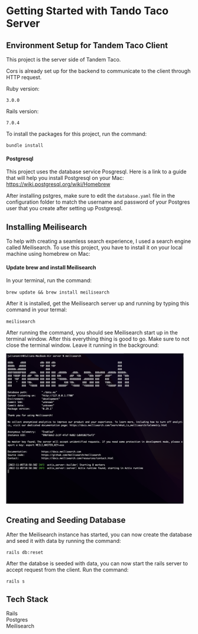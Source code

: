 # Getting Started with Tando Taco Server

## Environment Setup for Tandem Taco Client

This project is the server side of Tandem Taco.

Cors is already set up for the backend to communicate to the client through HTTP request.

Ruby version:

```
3.0.0
```

Rails version:

```
7.0.4
```

To install the packages for this project, run the command:

```
bundle install
```

#### Postgresql

This project uses the database service Posgresql. Here is a link to a guide that will help you install Postgresql on your Mac: https://wiki.postgresql.org/wiki/Homebrew

After installing pstgres, make sure to edit the `database.yaml` file in the configuration folder to match the username and password of your Postgres user that you create after setting up Postgresql.

## Installing Meilisearch

To help with creating a seamless search experience, I used a search engine called Meilisearch. To use this project, you have to install it on your local machine using homebrew on Mac:

#### Update brew and install Meilisearch

In your terminal, run the command:

`brew update && brew install meilisearch`

After it is installed, get the Meilisearch server up and running by typing this command in your termal:

`meilisearch`

After running the command, you should see Meilisearch start up in the terminal window. After this everything thing is good to go. Make sure to not close the terminal window. Leave it running in the background:

<img src="./app/assets/images/meilisearch.png"  style="width: 30rem;">

## Creating and Seeding Database

After the Meilisearch instance has started, you can now create the database and seed it with data by running the command:

```
rails db:reset
```

After the databse is seeded with data, you can now start the rails server to accept request from the client. Run the command:

```
rails s
```

## Tech Stack

Rails <br/>
Postgres <br/>
Meilisearch
